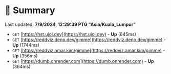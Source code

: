 # 📖 Summary
Last updated: **7/9/2024, 12:29:39 PTG "Asia/Kuala_Lumpur"**

- `GET` [https://hst.ujol.dev](https://hst.ujol.dev) - **Up** (645ms)
- `GET` [https://reddviz.deno.dev/gimme](https://reddviz.deno.dev/gimme) - **Up** (1744ms)
- `GET` [https://reddviz.amar.kim/gimme](https://reddviz.amar.kim/gimme) - **Up** (356ms)
- `GET` [https://dumb.onrender.com](https://dumb.onrender.com) - **Up** (364ms)

